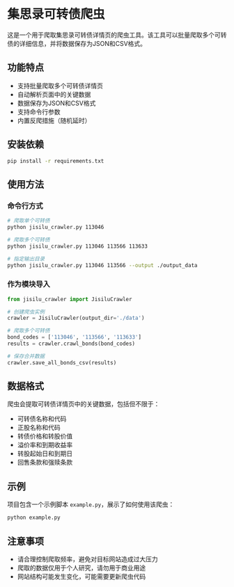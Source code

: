 # 集思录可转债爬虫

这是一个用于爬取集思录可转债详情页的爬虫工具。该工具可以批量爬取多个可转债的详细信息，并将数据保存为JSON和CSV格式。

## 功能特点

- 支持批量爬取多个可转债详情页
- 自动解析页面中的关键数据
- 数据保存为JSON和CSV格式
- 支持命令行参数
- 内置反爬措施（随机延时）

## 安装依赖

```bash
pip install -r requirements.txt
```

## 使用方法

### 命令行方式

```bash
# 爬取单个可转债
python jisilu_crawler.py 113046

# 爬取多个可转债
python jisilu_crawler.py 113046 113566 113633

# 指定输出目录
python jisilu_crawler.py 113046 113566 --output ./output_data
```

### 作为模块导入

```python
from jisilu_crawler import JisiluCrawler

# 创建爬虫实例
crawler = JisiluCrawler(output_dir='./data')

# 爬取多个可转债
bond_codes = ['113046', '113566', '113633']
results = crawler.crawl_bonds(bond_codes)

# 保存合并数据
crawler.save_all_bonds_csv(results)
```

## 数据格式

爬虫会提取可转债详情页中的关键数据，包括但不限于：

- 可转债名称和代码
- 正股名称和代码
- 转债价格和转股价值
- 溢价率和到期收益率
- 转股起始日和到期日
- 回售条款和强赎条款

## 示例

项目包含一个示例脚本 `example.py`，展示了如何使用该爬虫：

```bash
python example.py
```

## 注意事项

- 请合理控制爬取频率，避免对目标网站造成过大压力
- 爬取的数据仅用于个人研究，请勿用于商业用途
- 网站结构可能发生变化，可能需要更新爬虫代码